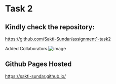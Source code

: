 # Task 2
## Kindly check the repository:
https://github.com/Sakti-Sundar/assignment1-task2

Added Collaborators
 ![image](https://user-images.githubusercontent.com/114793823/194747815-baacf57b-1bcc-47fb-9cce-4e2d4a3881dd.png)

 
## Github Pages Hosted
https://sakti-sundar.github.io/ 
